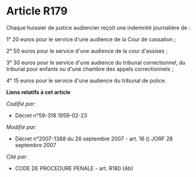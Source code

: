 # Article R179

Chaque huissier de justice audiencier reçoit une indemnité journalière de :

1° 20 euros pour le service d'une audience de la Cour de cassation ;

2° 50 euros pour le service d'une audience de la cour d'assises ;

3° 30 euros pour le service d'une audience du tribunal correctionnel, du tribunal pour enfants ou d'une chambre des appels
correctionnels ;

4° 15 euros pour le service d'une audience du tribunal de police.

**Liens relatifs à cet article**

_Codifié par_:

  - Décret n°59-318 1959-02-23

_Modifié par_:

  - Décret n°2007-1388 du 26 septembre 2007 - art. 16 () JORF 28 septembre 2007

_Cité par_:

  - CODE DE PROCEDURE PENALE - art. R180 (Ab)
